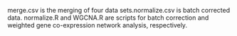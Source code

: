 merge.csv is the merging of four data sets.normalize.csv is batch corrected data.
normalize.R and WGCNA.R are scripts for batch correction and weighted gene co-expression network analysis, respectively.
